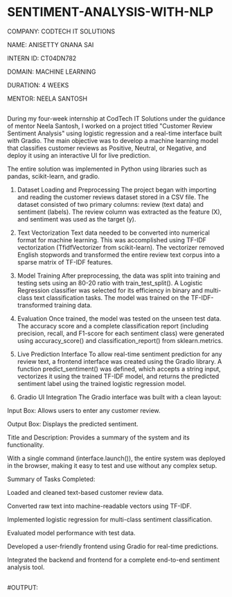 # SENTIMENT-ANALYSIS-WITH-NLP

COMPANY: CODTECH IT SOLUTIONS

NAME: ANISETTY GNANA SAI

INTERN ID: CT04DN782

DOMAIN: MACHINE LEARNING

DURATION: 4 WEEKS

MENTOR: NEELA SANTOSH

##
During my four-week internship at CodTech IT Solutions under the guidance of mentor Neela Santosh, I worked on a project titled "Customer Review Sentiment Analysis" using logistic regression and a real-time interface built with Gradio. The main objective was to develop a machine learning model that classifies customer reviews as Positive, Neutral, or Negative, and deploy it using an interactive UI for live prediction.

The entire solution was implemented in Python using libraries such as pandas, scikit-learn, and gradio.

1. Dataset Loading and Preprocessing
The project began with importing and reading the customer reviews dataset stored in a CSV file. The dataset consisted of two primary columns: review (text data) and sentiment (labels). The review column was extracted as the feature (X), and sentiment was used as the target (y).

2. Text Vectorization
Text data needed to be converted into numerical format for machine learning. This was accomplished using TF-IDF vectorization (TfidfVectorizer from scikit-learn). The vectorizer removed English stopwords and transformed the entire review text corpus into a sparse matrix of TF-IDF features.

3. Model Training
After preprocessing, the data was split into training and testing sets using an 80-20 ratio with train_test_split(). A Logistic Regression classifier was selected for its efficiency in binary and multi-class text classification tasks. The model was trained on the TF-IDF-transformed training data.

4. Evaluation
Once trained, the model was tested on the unseen test data. The accuracy score and a complete classification report (including precision, recall, and F1-score for each sentiment class) were generated using accuracy_score() and classification_report() from sklearn.metrics.

5. Live Prediction Interface
To allow real-time sentiment prediction for any review text, a frontend interface was created using the Gradio library. A function predict_sentiment() was defined, which accepts a string input, vectorizes it using the trained TF-IDF model, and returns the predicted sentiment label using the trained logistic regression model.

6. Gradio UI Integration
The Gradio interface was built with a clean layout:

Input Box: Allows users to enter any customer review.

Output Box: Displays the predicted sentiment.

Title and Description: Provides a summary of the system and its functionality.

With a single command (interface.launch()), the entire system was deployed in the browser, making it easy to test and use without any complex setup.

Summary of Tasks Completed:

Loaded and cleaned text-based customer review data.

Converted raw text into machine-readable vectors using TF-IDF.

Implemented logistic regression for multi-class sentiment classification.

Evaluated model performance with test data.

Developed a user-friendly frontend using Gradio for real-time predictions.

Integrated the backend and frontend for a complete end-to-end sentiment analysis tool.
##

#OUTPUT:

